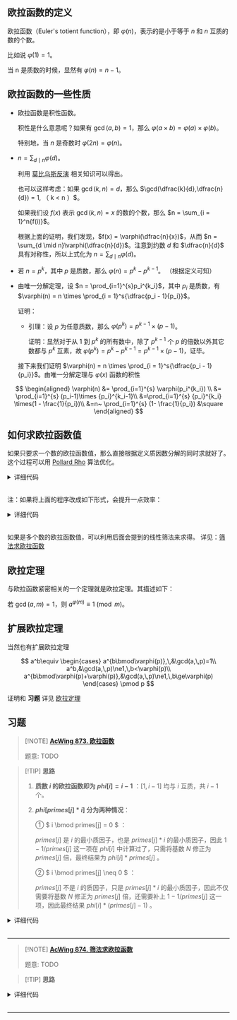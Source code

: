 ## 欧拉函数的定义

欧拉函数（Euler's totient function），即 $\varphi(n)$，表示的是小于等于 $n$ 和 $n$ 互质的数的个数。

比如说 $\varphi(1) = 1$。

当 n 是质数的时候，显然有 $\varphi(n) = n - 1$。

## 欧拉函数的一些性质

-   欧拉函数是积性函数。

    积性是什么意思呢？如果有 $\gcd(a, b) = 1$，那么 $\varphi(a \times b) = \varphi(a) \times \varphi(b)$。

    特别地，当 $n$ 是奇数时 $\varphi(2n) = \varphi(n)$。

-   $n = \sum_{d \mid n}{\varphi(d)}$。

    利用 [莫比乌斯反演](math/mobius.md) 相关知识可以得出。

    也可以这样考虑：如果 $\gcd(k, n) = d$，那么 $\gcd(\dfrac{k}{d},\dfrac{n}{d}) = 1, （ k < n ）$。

    如果我们设 $f(x)$ 表示 $\gcd(k, n) = x$ 的数的个数，那么 $n = \sum_{i = 1}^n{f(i)}$。

    根据上面的证明，我们发现，$f(x) = \varphi(\dfrac{n}{x})$，从而 $n = \sum_{d \mid n}\varphi(\dfrac{n}{d})$。注意到约数 $d$ 和 $\dfrac{n}{d}$ 具有对称性，所以上式化为 $n = \sum_{d \mid n}\varphi(d)$。

-   若 $n = p^k$，其中 $p$ 是质数，那么 $\varphi(n) = p^k - p^{k - 1}$。
    （根据定义可知）


-   由唯一分解定理，设 $n = \prod_{i=1}^{s}p_i^{k_i}$，其中 $p_i$ 是质数，有 $\varphi(n) = n \times \prod_{i = 1}^s{\dfrac{p_i - 1}{p_i}}$。

    证明：

    -   引理：设 $p$ 为任意质数，那么 $\varphi(p^k)=p^{k-1}\times(p-1)$。

        证明：显然对于从 1 到 $p^k$ 的所有数中，除了 $p^{k-1}$ 个 $p$ 的倍数以外其它数都与 $p^k$ 互素，故 $\varphi(p^k)=p^k-p^{k-1}=p^{k-1}\times(p-1)$，证毕。

    接下来我们证明 $\varphi(n) = n \times \prod_{i = 1}^s{\dfrac{p_i - 1}{p_i}}$。由唯一分解定理与 $\varphi(x)$ 函数的积性

$$
\begin{aligned}
	\varphi(n) &= \prod_{i=1}^{s} \varphi(p_i^{k_i}) \\
	&= \prod_{i=1}^{s} (p_i-1)\times {p_i}^{k_i-1}\\
	&=\prod_{i=1}^{s} {p_i}^{k_i} \times(1 - \frac{1}{p_i})\\
	&=n~ \prod_{i=1}^{s} (1- \frac{1}{p_i})
	&\square
\end{aligned}
$$

## 如何求欧拉函数值

如果只要求一个数的欧拉函数值，那么直接根据定义质因数分解的同时求就好了。这个过程可以用 [Pollard Rho](./pollard-rho.md) 算法优化。

<details>
<summary>详细代码</summary>
<!-- tabs:start -->

###### **C++**

```cpp
// C++ Version
int euler_phi(int n) {
    int m = int(sqrt(n + 0.5));
    int ans = n;
    for (int i = 2; i <= m; i++)
        if (n % i == 0) {
            ans = ans / i * (i - 1);
            while (n % i == 0) n /= i;
        }
    if (n > 1) ans = ans / n * (n - 1);
    return ans;
}
```

###### **Python**

```python
# Python Version
def euler_phi(n):
    m = int(sqrt(n + 0.5))
    ans = n
    for i in range(2, m + 1):
        if n % i == 0:
            ans = ans // i * (i - 1)
            while n % i == 0:
                n = n // i
    if n > 1:
        ans = ans // n * (n - 1)
    return ans
```

<!-- tabs:end -->
</details>

<br>

注：如果将上面的程序改成如下形式，会提升一点效率：

<details>
<summary>详细代码</summary>
<!-- tabs:start -->

###### **C++**

```cpp
// C++ Version
int euler_phi(int n) {
    int ans = n;
    for (int i = 2; i * i <= n; i++)
        if (n % i == 0) {
            ans = ans / i * (i - 1);
            while (n % i == 0) n /= i;
        }
    if (n > 1) ans = ans / n * (n - 1);
    return ans;
}
```

###### **Python**

```python
# Python Version
def euler_phi(n):
    ans = n
    for i in range(2, int(sqrt(n)) + 1):
        if n % i == 0:
            ans = ans // i * (i - 1)
            while n % i == 0:
                n = n / i
    if n > 1:
        ans = ans // n * (n - 1)
    return ans
```

<!-- tabs:end -->
</details>

<br>

如果是多个数的欧拉函数值，可以利用后面会提到的线性筛法来求得。
详见：[筛法求欧拉函数](math/sieve.md#_8)

## 欧拉定理

与欧拉函数紧密相关的一个定理就是欧拉定理。其描述如下：

若 $\gcd(a, m) = 1$，则 $a^{\varphi(m)} \equiv 1 \pmod{m}$。

## 扩展欧拉定理

当然也有扩展欧拉定理

$$
a^b\equiv
\begin{cases}
a^{b\bmod\varphi(p)},\,&\gcd(a,\,p)=1\\
a^b,&\gcd(a,\,p)\ne1,\,b<\varphi(p)\\
a^{b\bmod\varphi(p)+\varphi(p)},&\gcd(a,\,p)\ne1,\,b\ge\varphi(p)
\end{cases}
\pmod p
$$

证明和 **习题** 详见 [欧拉定理](math/fermat.md)


## 习题

> [!NOTE] **[AcWing 873. 欧拉函数](https://www.acwing.com/problem/content/875/)**
> 
> 题意: TODO

> [!TIP] **思路**
>
> 1.  **质数 $i$ 的欧拉函数即为 $phi[i] = i - 1$** ：$[1,i−1]$ 均与 $i$ 互质，共 $i−1$ 个。
>
> 2.  **$phi[primes[j] * i]$ 分为两种情况**：
>
>     ① $ i \bmod primes[j] = 0 $ ：
>
>     $primes[j]$ 是 $i$ 的最小质因子，也是 $primes[j] * i$ 的最小质因子，因此 $1 - 1 / primes[j]$ 这一项在 $phi[i]$ 中计算过了，只需将基数 $N$ 修正为 $primes[j]$ 倍，最终结果为 $phi[i] * primes[j]$ 。
>
>     ② $ i \bmod primes[j] \neq 0 $ ：
>
>     $primes[j]$ 不是 $i$ 的质因子，只是 $primes[j] * i$ 的最小质因子，因此不仅需要将基数 $N$ 修正为 $primes[j]$ 倍，还需要补上 $1 - 1 / primes[j]$ 这一项，因此最终结果 $phi[i] * (primes[j] - 1)$ 。

<details>
<summary>详细代码</summary>
<!-- tabs:start -->

##### **C++**

```cpp
// 记得要先写除法，再写乘法； res = res / j * (j - 1)  避免溢出
#include<bits/stdc++.h>
using namespace std;

int phi(int x) {
    int res = x;
    for (int i = 2; i <= x / i; ++ i )
        if (x % i == 0) {
            // i 为其中一个质因子
            res = res / i * (i - 1);
            while (x % i == 0) x /= i;
        }
    if (x > 1) res = res / x * (x - 1);
    return res;
}

int main() {
    int n;
    cin >> n;
    while (n -- ) {
        int x;
        cin >> x;
        cout << phi(x) << endl;
    }
    return 0;
}
```

##### **Python**

```python

```

<!-- tabs:end -->
</details>

<br>

* * *

> [!NOTE] **[AcWing 874. 筛法求欧拉函数](https://www.acwing.com/problem/content/876/)**
> 
> 题意: TODO

> [!TIP] **思路**
> 
> 

<details>
<summary>详细代码</summary>
<!-- tabs:start -->

##### **C++**

```cpp
#include<bits/stdc++.h>
using namespace std;

using LL = long long;

const int N = 1000010;

int primes[N], cnt;
int euler[N];
bool st[N];

void get_eulers(int n) {
    euler[1] = 1;
    for (int i = 2; i <= n; ++ i ) {
        if (!st[i]) primes[cnt ++ ] = i, euler[i] = i - 1;
        for (int j = 0; primes[j] <= n / i; ++ j ) {
            int t = primes[j] * i;
            st[t] = true;
            if (i % primes[j] == 0) {
                euler[t] = euler[i] * primes[j];
                break;
            }
            euler[t] = euler[i] * (primes[j] - 1);
        }
    }
}

int main() {
    int n;
    cin >> n;
    
    get_eulers(n);
    
    LL res = 0;
    for (int i = 1; i <= n; ++ i ) res += euler[i];
    cout << res << endl;
    return 0;
}
```

##### **Python**

```python

```

<!-- tabs:end -->
</details>

<br>

* * *